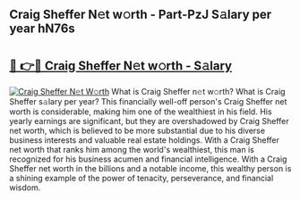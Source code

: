 ## Craig Sheffer N𝚎t w𝚘rth - Part-PzJ S𝚊lary per year hN76s

# <h2><a href="http://gc2aze9.nevu.top/?p=Craig+Sheffer">🔗 👉🔴 Craig Sheffer N𝚎t w𝚘rth - S𝚊lary</a></h2>

[![Craig Sheffer N𝚎t W𝚘rth](https://i.imgur.com/Oavwk0R.jpeg)](http://gc2aze9.nevu.top/?p=Craig+Sheffer)
What is Craig Sheffer n𝚎t w𝚘rth? What is Craig Sheffer s𝚊lary per year?
This financially well-off person's Craig Sheffer net worth is considerable, making him one of the wealthiest in his field. His yearly earnings are significant, but they are overshadowed by Craig Sheffer net worth, which is believed to be more substantial due to his diverse business interests and valuable real estate holdings. With a Craig Sheffer net worth that ranks him among the world's wealthiest, this man is recognized for his business acumen and financial intelligence. With a Craig Sheffer net worth in the billions and a notable income, this wealthy person is a shining example of the power of tenacity, perseverance, and financial wisdom.
